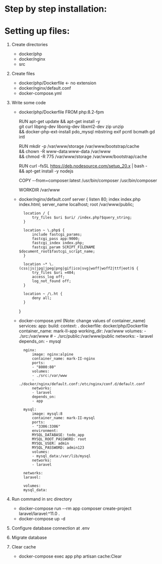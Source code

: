 # Step by step installation:

# Setting up files:
1. Create directories
    - docker/php
    - docker/nginx
    - src

2. Create files
    - docker/php/Dockerfile <- no extension
    - docker/nginx/default.conf
    - docker-compose.yml

3. Write some code
    - docker/php/Dockerfile
        FROM php:8.2-fpm
      
        RUN apt-get update && apt-get install -y \
            git curl libpng-dev libonig-dev libxml2-dev zip unzip \
            && docker-php-ext-install pdo_mysql mbstring exif pcntl bcmath gd intl

        RUN mkdir -p /var/www/storage /var/www/bootstrap/cache \
            && chown -R www-data:www-data /var/www \
            && chmod -R 775 /var/www/storage /var/www/bootstrap/cache 

        RUN curl -fsSL https://deb.nodesource.com/setup_20.x | bash - \
            && apt-get install -y nodejs
      
        COPY --from=composer:latest /usr/bin/composer /usr/bin/composer

        WORKDIR /var/www


    - docker/nginx/default.conf
        server {
            listen 80;
            index index.php index.html;
            server_name localhost;
            root /var/www/public;

            location / {
                try_files $uri $uri/ /index.php?$query_string;
            }

            location ~ \.php$ {
                include fastcgi_params;
                fastcgi_pass app:9000;
                fastcgi_index index.php;
                fastcgi_param SCRIPT_FILENAME $document_root$fastcgi_script_name;
            }

            location ~* \.(css|js|jpg|jpeg|png|gif|ico|svg|woff|woff2|ttf|eot)$ {
                try_files $uri =404;
                access_log off;
                log_not_found off;
            }

            location ~ /\.ht {
                deny all;
            }
        }
        
    
    - docker-compose.yml (Note: change values of container_name)
        services:
            app:
                build:
                context: .
                dockerfile: docker/php/Dockerfile
                container_name: mark-II-app
                working_dir: /var/www
                volumes:
                - ./src:/var/www
                # - ./src/public:/var/www/public
                networks:
                - laravel
                depends_on:
                - mysql

            nginx:
                image: nginx:alpine
                container_name: mark-II-nginx
                ports:
                - "8000:80"
                volumes:
                - ./src:/var/www
                - ./docker/nginx/default.conf:/etc/nginx/conf.d/default.conf
                networks:
                - laravel
                depends_on:
                - app

            mysql:
                image: mysql:8
                container_name: mark-II-mysql
                ports:
                - "3306:3306"
                environment:
                MYSQL_DATABASE: todo_app
                MYSQL_ROOT_PASSWORD: root
                MYSQL_USER: admin
                MYSQL_PASSWORD: admin123
                volumes:
                - mysql_data:/var/lib/mysql
                networks:
                - laravel

            networks:
            laravel:

            volumes:
            mysql_data:




4. Run command in src directory
    - docker-compose run --rm app composer create-project laravel/laravel:^11.0 .
    - docker-compose up -d

5. Configure database connection at .env
6. Migrate database
7. Clear cache 
    - docker-compose exec app php artisan cache:Clear       
